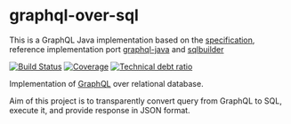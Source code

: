 # graphql-over-sql

This is a GraphQL Java implementation based on the [specification](https://github.com/facebook/graphql), 
reference implementation port [graphql-java](https://github.com/graphql-java/graphql-java) and 
[sqlbuilder](http://openhms.sourceforge.net/sqlbuilder/)

[![Build Status](https://travis-ci.org/zvorygin/graphql-over-sql.svg?branch=master)][1]
[![Coverage](https://sonarqube.com/api/badges/measure?key=com.graphql-over-sql:parent&metric=coverage)][2]
[![Technical debt ratio](https://sonarqube.com/api/badges/measure?key=com.graphql-over-sql:parent&metric=sqale_debt_ratio)][3]

Implementation of [GraphQL](http://graphql.org/) over relational database.

Aim of this project is to transparently convert query from GraphQL to SQL, execute it, and provide response in JSON format. 

[1]:https://travis-ci.org/zvorygin/graphql-over-sql
[2]:https://sonarqube.com/component_measures/domain/Coverage?id=com.graphql-over-sql\:parent
[3]:https://sonarqube.com/component_issues?id=com.graphql-over-sql\:parent